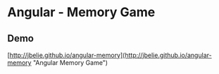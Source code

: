 # Angular - Memory Game

## Demo
[http://jbelie.github.io/angular-memory](http://jbelie.github.io/angular-memory "Angular Memory Game")
